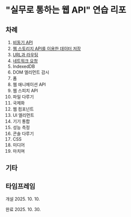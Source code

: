 # "실무로 통하는 웹 API" 연습 리포

## 차례

1. [비동기 API](./1-async-api.md)
2. [웹 스토리지 API를 이용한 데이터 저장](./2-simple-persistence.md)
3. [URL과 라우팅](./3-url-and-routing.md)
4. [네트워크 요청](./4-network-request.md)
5. IndexedDB
6. DOM 엘리먼트 감시
7. 폼
8. 웹 애니메이션 API
9. 웹 스피치 API
10. 파일 다루기
11. 국제화
12. 웹 컴포넌트
13. UI 엘리먼트
14. 기기 통합
15. 성능 측정
16. 콘솔 다루기
17. CSS
18. 미디어
19. 마치며

## 기타

## 타임프레임

개설 2025. 10. 10.

완료 2025. 10. 30.

